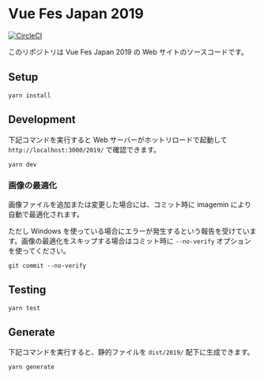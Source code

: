 # Vue Fes Japan 2019

[![CircleCI](https://circleci.com/gh/kazupon/vuefes-2019.svg?style=svg&circle-token=2e5a81f10b558c9aa99c38a2acc9bc862b20c860)](https://circleci.com/gh/kazupon/vuefes-2019)

このリポジトリは Vue Fes Japan 2019 の Web サイトのソースコードです。

## Setup

```shell
yarn install
```

## Development

下記コマンドを実行すると Web サーバーがホットリロードで起動して `http://localhost:3000/2019/` で確認できます。

```shell
yarn dev
```

### 画像の最適化

画像ファイルを追加または変更した場合には、コミット時に imagemin により自動で最適化されます。

ただし Windows を使っている場合にエラーが発生するという報告を受けています。画像の最適化をスキップする場合はコミット時に `--no-verify` オプションを使ってください。

```shell
git commit --no-verify
``` 

## Testing

```shell
yarn test
```

## Generate

下記コマンドを実行すると、静的ファイルを `dist/2019/` 配下に生成できます。

```shell
yarn generate
```
